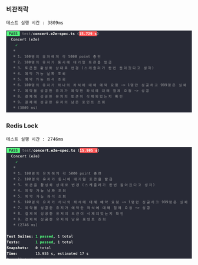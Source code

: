 ### 비관적락
```text
테스트 실행 시간 : 3809ms 
```
![test_pessimistic_result-e2e.png](../img/test/test_pessimistic_result-e2e.png)

### Redis Lock
```text
테스트 실행 시간 : 2746ms 
```
![test_redis-lock_result-e2e.png](../img/test/test_redis-lock_result-e2e.png)
